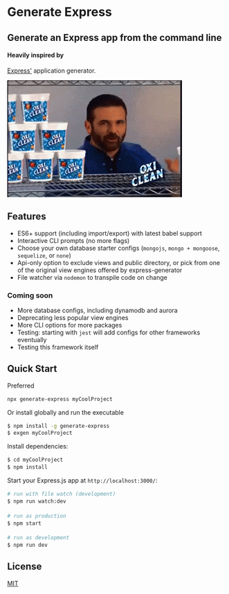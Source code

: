 # Generate Express

## Generate an Express app from the command line

#### Heavily inspired by
[Express'](https://www.npmjs.com/package/express) application generator.

![but wait theres more](assets/waitTheresMore.gif "So much more...")

## Features
* ES6+ support (including import/export) with latest babel support
* Interactive CLI prompts (no more flags)
* Choose your own database starter configs (`mongojs`, `mongo + mongoose`, `sequelize`, or `none`)
* Api-only option to exclude views and public directory, or pick from one of the original view engines offered by express-generator
* File watcher via `nodemon` to transpile code on change 

### Coming soon
* More database configs, including dynamodb and aurora
* Deprecating less popular view engines
* More CLI options for more packages
* Testing: starting with `jest` will add configs for other frameworks eventually
* Testing this framework itself

## Quick Start
Preferred
```sh
npx generate-express myCoolProject
```

Or install globally and run the executable
```sh
$ npm install -g generate-express
$ exgen myCoolProject
```


Install dependencies:

```bash
$ cd myCoolProject
$ npm install
```

Start your Express.js app at `http://localhost:3000/`:

```bash
# run with file watch (development)
$ npm run watch:dev

# run as production
$ npm start

# run as development
$ npm run dev
```


## License

[MIT](LICENSE)
